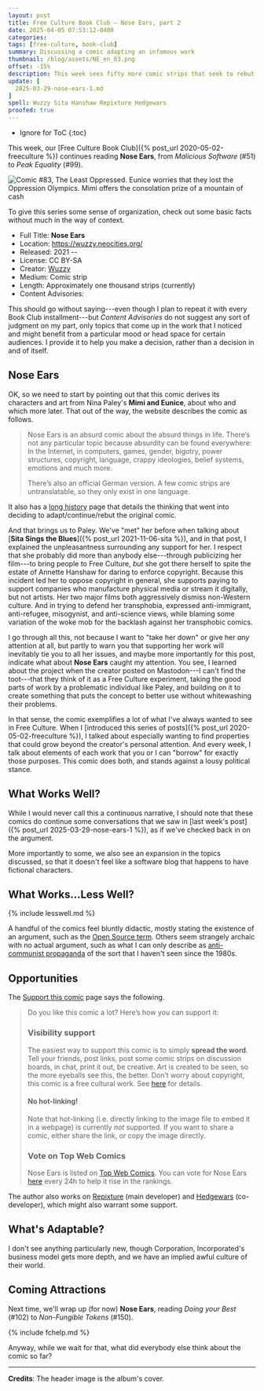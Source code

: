 ```yaml
---
layout: post
title: Free Culture Book Club — Nose Ears, part 2
date: 2025-04-05 07:53:12-0400
categories:
tags: [free-culture, book-club]
summary: Discussing a comic adapting an infamous work
thumbnail: /blog/assets/NE_en_83.png
offset: -15%
description: This week sees fifty more comic strips that seek to rebut their parent work.
update: [
  2025-03-29-nose-ears-1.md
]
spell: Wuzzy Sita Hanshaw Repixture Hedgewars
proofed: true
---
```


* Ignore for ToC
{:toc}

This week, our [Free Culture Book Club]({% post_url 2020-05-02-freeculture %}) continues reading **Nose Ears**, from *Malicious Software* (#51) to *Peak Equality* (#99).

![Comic #83, The Least Oppressed. Eunice worries that they lost the Oppression Olympics. Mimi offers the consolation prize of a mountain of cash](/blog/assets/NE_en_83.png "A bit disappointing that we don't see the mountain of cash built by shaking down all the winners")

To give this series some sense of organization, check out some basic facts without much in the way of context.

 * Full Title:  **Nose Ears**
 * Location:  <https://wuzzy.neocities.org/>
 * Released:  2021 --
 * License:  CC BY-SA
 * Creator:  [Wuzzy](https://wuzzy.codeberg.page/)
 * Medium:  Comic strip
 * Length:  Approximately one thousand strips (currently)
 * Content Advisories:  

This should go without saying---even though I plan to repeat it with every Book Club installment---but *Content Advisories* do not suggest any sort of judgment on my part, only topics that come up in the work that I noticed and might benefit from a particular mood or head space for certain audiences.  I provide it to help you make a decision, rather than a decision in and of itself.

## Nose Ears

OK, so we need to start by pointing out that this comic derives its characters and art from Nina Paley's **Mimi and Eunice**, about who and which more later.  That out of the way, the website describes the comic as follows.

 > Nose Ears is an absurd comic about the absurd things in life. There’s not any particular topic because absurdity can be found everywhere: In the Internet, in computers, games, gender, bigotry, power structures, copyright, language, crappy ideologies, belief systems, emotions and much more.
 >
 > There’s also an official German version. A few comic strips are untranslatable, so they only exist in one language.

It also has a [long history](https://wuzzy.neocities.org/meta/long_history/) page that details the thinking that went into deciding to adapt/continue/rebut the original comic.

And that brings us to Paley.  We've "met" her before when talking about [**Sita Sings the Blues**]({% post_url 2021-11-06-sita %}), and in that post, I explained the unpleasantness surrounding any support for her.  I respect that she probably did more than anybody else---through publicizing her film---to bring people to Free Culture, *but* she got there herself to spite the estate of Annette Hanshaw for daring to enforce copyright.  Because this incident led her to oppose copyright in general, she supports paying to support companies who manufacture physical media or stream it digitally, but not artists.  Her two major films both aggressively dismiss non-Western culture.  And in trying to defend her transphobia, expressed anti-immigrant, anti-refugee, misogynist, and anti-science views, while blaming some variation of the woke mob for the backlash against her transphobic comics.

I go through all this, not because I want to "take her down" or give her *any* attention at all, but partly to warn you that supporting her work will inevitably tie you to all her issues, and maybe more importantly for this post, indicate what about **Nose Ears** caught my attention.  You see, I learned about the project when the creator posted on Mastodon---I can't find the toot---that they think of it as a Free Culture experiment, taking the good parts of work by a problematic individual like Paley, and building on it to create something that puts the concept to better use without whitewashing their problems.

In that sense, the comic exemplifies a lot of what I've always wanted to see in Free Culture.  When I [introduced this series of posts]({% post_url 2020-05-02-freeculture %}), I talked about especially wanting to find properties that could grow beyond the creator's personal attention.  And every week, I talk about elements of each work that you or I can "borrow" for exactly those purposes.  This comic does both, and stands against a lousy political stance.

## What Works Well?

While I would never call this a continuous narrative, I should note that these comics do continue some conversations that we saw in [last week's post]({% post_url 2025-03-29-nose-ears-1 %}), as if we've checked back in on the argument.

More importantly to some, we also see an expansion in the topics discussed, so that it doesn't feel like a software blog that happens to have fictional characters.

## What Works...Less Well?

{% include lesswell.md %}

A handful of the comics feel bluntly didactic, mostly stating the existence of an argument, such as the [Open Source term](https://wuzzy.neocities.org/comic/88/).  Others seem strangely archaic with no actual argument, such as what I can only describe as [anti-communist propaganda](https://wuzzy.neocities.org/comic/80/) of the sort that I haven't seen since the 1980s.

## Opportunities

The [Support this comic](https://wuzzy.neocities.org/meta/support/) page says the following.

 > Do you like this comic a lot? Here’s how you can support it:
 >
 > ### Visibility support
 >
 > The easiest way to support this comic is to simply **spread the word**. Tell your friends, post links, post some comic strips on discussion boards, in chat, print it out, be creative. Art is created to be seen, so the more eyeballs see this, the better. Don’t worry about copyright, this comic is a free cultural work. See [here](https://wuzzy.neocities.org/meta/credits/) for details.
 >
 > #### No hot-linking!
 >
 > Note that hot-linking (i.e. directly linking to the image file to embed it in a webpage) is currently _not_ supported. If you want to share a comic, either share the link, or copy the image directly.
 >
 > ### Vote on Top Web Comics
 >
 > Nose Ears is listed on [Top Web Comics](https://www.topwebcomics.com/). You can vote for Nose Ears [here](https://www.topwebcomics.com/vote/27297?userid=Wuzzy) every 24h to help it rise in the rankings.

The author also works on [Repixture](https://content.minetest.net/packages/Wuzzy/repixture) (main developer) and [Hedgewars](https://www.hedgewars.org) (co-developer), which might also warrant some support.

## What's Adaptable?

I don't see anything particularly new, though Corporation, Incorporated's business model gets more depth, and we have an implied awful culture of their world.

## Coming Attractions

Next time, we'll wrap up (for now) **Nose Ears**, reading *Doing your Best* (#102) to *Non-Fungible Tokens* (#150).

{% include fchelp.md %}

Anyway, while we wait for that, what did everybody else think about the comic so far?

* * *

**Credits**:  The header image is the album's cover.
